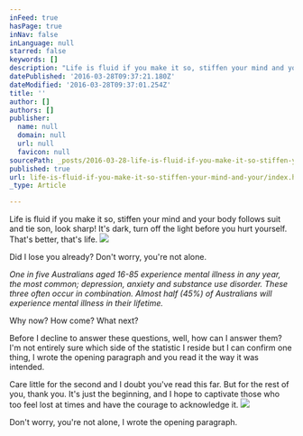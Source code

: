 ```yaml
---
inFeed: true
hasPage: true
inNav: false
inLanguage: null
starred: false
keywords: []
description: "Life is fluid if you make it so, stiffen your mind and your body follows suit and tie son, look sharp! It's dark, turn off the light before you hurt yourself. That's better, that's life."
datePublished: '2016-03-28T09:37:21.180Z'
dateModified: '2016-03-28T09:37:01.254Z'
title: ''
author: []
authors: []
publisher:
  name: null
  domain: null
  url: null
  favicon: null
sourcePath: _posts/2016-03-28-life-is-fluid-if-you-make-it-so-stiffen-your-mind-and-your.md
published: true
url: life-is-fluid-if-you-make-it-so-stiffen-your-mind-and-your/index.html
_type: Article

---
```

Life is fluid if you make it so, stiffen your mind and your body follows suit and tie son, look sharp! It's dark, turn off the light before you hurt yourself. That's better, that's life.
![](https://the-grid-user-content.s3-us-west-2.amazonaws.com/87b78704-a59a-4a03-bd73-d835c202c4d0.jpg)

Did I lose you already? Don't worry, you're not alone.

_One in five Australians aged 16-85 experience mental illness in any year, the most common; depression, anxiety and substance use disorder. These three often occur in combination. Almost half (45%) of Australians will experience mental illness in their lifetime._

Why now? How come? What next?

Before I decline to answer these questions, well, how can I answer them? I'm not entirely sure which side of the statistic I reside but I can confirm one thing, I wrote the opening paragraph and you read it the way it was intended.

Care little for the second and I doubt you've read this far. But for the rest of you, thank you. It's just the beginning, and I hope to captivate those who too feel lost at times and have the courage to acknowledge it.
![](https://the-grid-user-content.s3-us-west-2.amazonaws.com/a24d2ada-0527-48da-97dc-42e679e21000.jpg)

Don't worry, you're not alone, I wrote the opening paragraph.